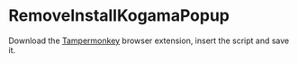 <h1>RemoveInstallKogamaPopup</h1>
Download the <a href="https://chromewebstore.google.com/detail/tampermonkey/dhdgffkkebhmkfjojejmpbldmpobfkfo">Tampermonkey</a> browser extension, insert the script and save it.
